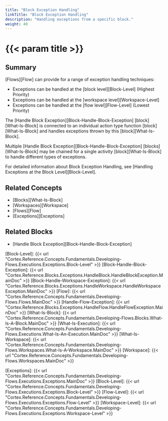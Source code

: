 ```yaml
---
title: "Block Exception Handling"
linkTitle: "Block Exception Handling"
description: "Handling exceptions from a specific block."
weight: 40
---
```


# {{< param title >}}

## Summary

[Flows][Flow] can provide for a range of exception handling techniques:

* Exceptions can be handled at the [block level][Block-Level] (Highest Priority)
* Exceptions can be handled at the [workspace level][Workspace-Level]
* Exceptions can be handled at the [flow level][Flow-Level] (Lowest Priority)

The [Handle Block Exception][Block-Handle-Block-Exception] [block][What-Is-Block] is connected to an individual action type function [block][What-Is-Block] and handles exceptions thrown by this [block][What-Is-Block].

Multiple [Handle Block Exception][Block-Handle-Block-Exception] [blocks][What-Is-Block] may be chained for a single activity [block][What-Is-Block] to handle different types of exceptions.

For detailed information about Block Exception Handling, see [Handling Exceptions at the Block Level][Block-Level].

## Related Concepts

* [Blocks][What-Is-Block]
* [Workspaces][Workspace]
* [Flows][Flow]
* [Exceptions][Exceptions]

## Related Blocks

* [Handle Block Exception][Block-Handle-Block-Exception]

[Block-Level]: {{< url "Cortex.Reference.Concepts.Fundamentals.Developing-Flows.Executions.Exceptions.Block-Level" >}}
[Block-Handle-Block-Exception]: {{< url "Cortex.Reference.Blocks.Exceptions.HandleBlock.HandleBlockException.MainDoc" >}}
[Block-Handle-Workspace-Exception]: {{< url "Cortex.Reference.Blocks.Exceptions.HandleWorkspace.HandleWorkspaceException.MainDoc" >}}
[Flow]: {{< url "Cortex.Reference.Concepts.Fundamentals.Developing-Flows.Flows.MainDoc" >}}
[Handle-Flow-Exception]: {{< url "Cortex.Reference.Blocks.Exceptions.HandleFlow.HandleFlowException.MainDoc" >}}
[What-Is-Block]: {{< url "Cortex.Reference.Concepts.Fundamentals.Developing-Flows.Blocks.What-Is-A-Block.MainDoc" >}}
[What-Is-Execution]: {{< url "Cortex.Reference.Concepts.Fundamentals.Developing-Flows.Executions.What-Is-An-Execution.MainDoc" >}}
[What-Is-Workspace]: {{< url "Cortex.Reference.Concepts.Fundamentals.Developing-Flows.Workspaces.What-Is-A-Workspace.MainDoc" >}}
[Workspace]: {{< url "Cortex.Reference.Concepts.Fundamentals.Developing-Flows.Workspaces.MainDoc" >}}

[Exceptions]: {{< url "Cortex.Reference.Concepts.Fundamentals.Developing-Flows.Executions.Exceptions.MainDoc" >}}
[Block-Level]: {{< url "Cortex.Reference.Concepts.Fundamentals.Developing-Flows.Executions.Exceptions.Block-Level" >}}
[Flow-Level]: {{< url "Cortex.Reference.Concepts.Fundamentals.Developing-Flows.Executions.Exceptions.Flow-Level" >}}
[Workspace-Level]: {{< url "Cortex.Reference.Concepts.Fundamentals.Developing-Flows.Executions.Exceptions.Workspace-Level" >}}
